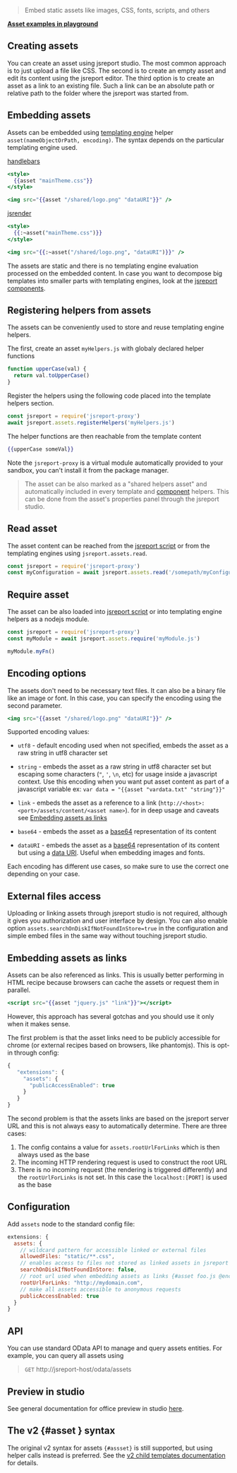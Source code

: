 
> Embed static assets like images, CSS, fonts, scripts, and others

**[Asset examples in playground](https://playground.jsreport.net/w/admin/Y8wOHVgM)**

## Creating assets

You can create an asset using jsreport studio. The most common approach is to just upload a file like CSS. The second is to create an empty asset and edit its content using the jsreport editor. The third option is to create an asset as a link to an existing file. Such a link can be an absolute path or relative path to the folder where the jsreport was started from.

## Embedding assets

Assets can be embedded using [templating engine](/learn/templating-engines) helper `asset(nameObjectOrPath, encoding)`.
The syntax depends on the particular templating engine used.

[handlebars](/learn/handlebars)
```handlebars
<style>
  {{asset "mainTheme.css"}}
</style>

<img src="{{asset "/shared/logo.png" "dataURI"}}" />
```

[jsrender](/learn/jsrender)
```handlebars
<style>
  {{:~asset("mainTheme.css")}}
</style>

<img src="{{:~asset("/shared/logo.png", "dataURI")}}" />
```

The assets are static and there is no templating engine evaluation processed on the embedded content.
In case you want to decompose big templates into smaller parts with templating engines, look at the [jsreport components](/learn/components).

## Registering helpers from assets
The assets can be conveniently used to store and reuse templating engine helpers.

The first, create an asset `myHelpers.js` with globaly declared helper functions
```js
function upperCase(val) {
  return val.toUpperCase()
}
```

Register the helpers using the following code placed into the template helpers section.
```js
const jsreport = require('jsreport-proxy')
await jsreport.assets.registerHelpers('myHelpers.js')
```

The helper functions are then reachable from the template content
```handlebars
{{upperCase someVal}}
```

Note the `jsreport-proxy` is a virtual module automatically provided to your sandbox, you can't install it from the package manager.

> The asset can be also marked as a "shared helpers asset" and automatically included in every template and [component](/learn/components) helpers.
This can be done from the asset's properties panel through the jsreport studio.

## Read asset
The asset content can be reached from the [jsreport script](/learn/scripts) or from the templating engines using `jsreport.assets.read`.

```js
const jsreport = require('jsreport-proxy')
const myConfiguration = await jsreport.assets.read('/somepath/myConfiguration.txt')
```

## Require asset
The asset can be also loaded into [jsreport script](/learn/scripts) or into templating engine helpers as a nodejs module.

```js
const jsreport = require('jsreport-proxy')
const myModule = await jsreport.assets.require('myModule.js')

myModule.myFn()
```

## Encoding options

The assets don't need to be necessary text files. It can also be a binary file like an image or font. In this case, you can specify the encoding using the second parameter.

```handlebars
<img src="{{asset "/shared/logo.png" "dataURI"}}" />
```

Supported encoding values:

- `utf8` - default encoding used when not specified, embeds the asset as a raw string in utf8 character set

- `string` - embeds the asset as a raw string in utf8 character set but escaping some characters (`"`, `'`, `\n`, etc) for usage inside a javascript context. Use this encoding when you want put asset content as part of a javascript variable
ex: `var data = "{{asset "vardata.txt" "string"}}"`

- `link` - embeds the asset as a reference to a link (`http://<host>:<port>/assets/content/<asset name>`). for in deep usage and caveats see [Embedding assets as links](#embedding-assets-as-links)

- `base64` - embeds the asset as a [base64](https://en.wikipedia.org/wiki/Base64) representation of its content

- `dataURI` - embeds the asset as a [base64](https://en.wikipedia.org/wiki/Base64) representation of its content but using a [data URI](https://en.wikipedia.org/wiki/Data_URI_scheme). Useful when embedding images and fonts.

Each encoding has different use cases, so make sure to use the correct one depending on your case.

## External files access

Uploading or linking assets through jsreport studio is not required, although it gives you authorization and user interface by design. You can also enable option `assets.searchOnDiskIfNotFoundInStore=true` in the configuration and simple embed files in the same way without touching jsreport studio.

## Embedding assets as links

Assets can be also referenced as links. This is usually better performing in HTML recipe because browsers can cache the assets or request them in parallel.

```handlebars
<script src="{{asset "jquery.js" "link"}}"></script>
```

However, this approach has several gotchas and you should use it only when it makes sense.

The first problem is that the asset links need to be publicly accessible for chrome (or external recipes based on browsers, like phantomjs). This is opt-in through config:

```js
{
   "extensions": {
     "assets": {
       "publicAccessEnabled": true
     }
   }
}
```

The second problem is that the assets links are based on the jsreport server URL and this is not always easy to automatically determine. There are three cases:

1. The config contains a value for `assets.rootUrlForLinks` which is then always used as the base
2. The incoming HTTP rendering request is used to construct the root URL
3. There is no incoming request (the rendering is triggered differently) and the `rootUrlForLinks` is not set. In this case the `localhost:[PORT]` is used as the base

## Configuration

Add `assets` node to the standard config file:

```js
extensions: {
  assets: {
    // wildcard pattern for accessible linked or external files
    allowedFiles: "static/**.css",
    // enables access to files not stored as linked assets in jsreport store
    searchOnDiskIfNotFoundInStore: false,
    // root url used when embedding assets as links {#asset foo.js @encoding=link}
    rootUrlForLinks: "http://mydomain.com",
    // make all assets accessible to anonymous requests
    publicAccessEnabled: true
  }
}
```

## API
You can use standard OData API to manage and query assets entities. For example, you can query all assets using
> `GET` http://jsreport-host/odata/assets

## Preview in studio
See general documentation for office preview in studio [here](/learn/office-preview).

## The v2 {#asset } syntax
The original v2 syntax for assets `{#assset}` is still supported, but using helper calls instead is preferred.
See the [v2 child templates documentation](/learn/assets/?version=2.11.0) for details.
